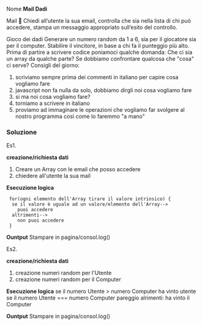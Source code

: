 Nome **Mail Dadi**

Mail :email:
Chiedi all’utente la sua email,
controlla che sia nella lista di chi può accedere,
stampa un messaggio appropriato sull’esito del controllo.

Gioco dei dadi
Generare un numero random da 1 a 6, sia per il giocatore sia per il computer.
Stabilire il vincitore, in base a chi fa il punteggio più alto.
Prima di partire a scrivere codice poniamoci qualche domanda:
Che ci sia un array da qualche parte?
Se dobbiamo confrontare qualcosa che "cosa" ci serve?
Consigli del giorno:
1. scriviamo sempre prima dei commenti in italiano per capire cosa vogliamo fare
2. javascript non fa nulla da solo, dobbiamo dirgli noi cosa vogliamo fare
3. si ma noi cosa vogliamo fare?
4. torniamo a scrivere in italiano
5. proviamo ad immaginare le operazioni che vogliamo far svolgere al nostro programma così come lo faremmo "a mano"


### Soluzione 

Es1. 

**creazione/richiesta dati**
1. Creare un Array con le email che posso accedere
2. chiedere all'utente la sua mail

**Esecuzione logica**
```
 for(ogni elemento dell'Array tirare il valore intrinsico) {
  se il valore è uguale ad un valore/elemento dell'Array-->
    puoi accedere
  altrimenti--> 
    non puoi accedere
 }
```

**Ountput**
Stampare in pagina/consol.log()

Es2.

**creazione/richiesta dati**
1. creazione numeri random per l'Utente
2. creazione numeri random per il Computer


**Esecuzione logica**
se il numero Utente > numero Computer
  ha vinto utente
se il numero Utente === numero Computer
  pareggio
alrimenti:
  ha vinto il Computer


**Ountput**
Stampare in pagina/consol.log()


